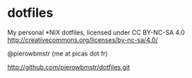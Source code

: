 dotfiles
========

My personal *NIX dotfiles, licensed under CC BY-NC-SA 4.0 <http://creativecommons.org/licenses/by-nc-sa/4.0/>

@pierowbmstr (me at picas dot fr)

<http://github.com/pierowbmstr/dotfiles.git>
